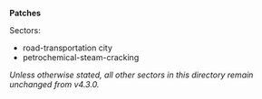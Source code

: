 **Patches**

Sectors:
 - road-transportation city
 - petrochemical-steam-cracking
   
_Unless otherwise stated, all other sectors in this directory remain unchanged from v4.3.0._
